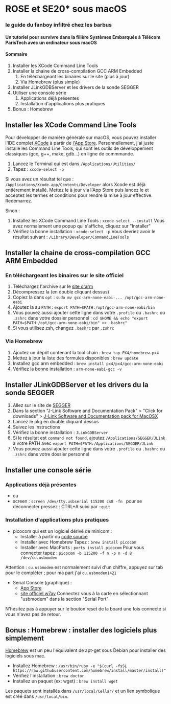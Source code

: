 # ROSE et SE20* sous macOS

### le guide du fanboy infiltré chez les barbus
#### Un tutoriel pour survivre dans la filière Systèmes Embarqués à Télécom ParisTech avec un ordinateur sous macOS 

#### Sommaire

1. Installer les XCode Command Line Tools
2. Installer la chaine de cross-compilation GCC ARM Embedded
	1. En téléchargeant les binaires sur le site  (plus à jour)
	2. Via Homebrew (plus simple)
3. Installer JLinkGDBServer et les drivers de la sonde SEGGER
4. Utiliser une console série
	1. Applications déjà présentes
	2. Installation d'applications plus pratiques
5. Bonus : Homebrew

## Installer les XCode Command Line Tools

Pour développer de manière générale sur macOS, vous pouvez installer l'IDE complet [XCode](https://developer.apple.com/xcode/) à partir de [l'App Store](https://itunes.apple.com/fr/app/xcode/id497799835?mt=12).
Personnellement, j'ai juste installé les Command Line Tools, qui sont les outils de développement classiques (gcc, g++, make, gdb...) en ligne de commmande.

1. Lancez le Terminal qui est dans ```/Applications/Utilities/```
2. Tapez : ```xcode-select -p```

Si vous avez un résultat tel que : ```/Applications/Xcode.app/Contents/Developer``` alors Xcode est déjà entièrement installé.
Mettez le à jour via l'App Store puis lancez le et acceptez les termes et conditions pour rendre la mise à jour effective. Redémarrez.

Sinon :

1. Installez les XCode Command Line Tools : ```xcode-select --install```
Vous avez normalement une popup qui s'affiche, cliquez sur "Installer"
2. Vérifiez la bonne installation : ```xcode-select -p```
Vous devriez avoir le résultat suivant : ```/Library/Developer/CommandLineTools```

## Installer la chaine de cross-compilation GCC ARM Embedded

### En téléchargeant les binaires sur le site officiel

1. Téléchargez l'archive sur le [site d'arm](https://developer.arm.com/open-source/gnu-toolchain/gnu-rm/downloads)
2. Décompressez la (en double cliquant dessus)
3. Copiez la dans  ```opt``` : ```sudo mv gcc-arm-none-eabi-... /opt/gcc-arm-none-eabi```
4. Ajoutez la au ```PATH``` : ```export PATH=$PATH:/opt/gcc-arm-none-eabi/bin```
5. Vous pouvez aussi ajouter cette ligne dans votre ```.profile``` ou ```.bashrc``` ou ```.zshrc``` dans votre dossier personnel : ```cd $HOME && echo "export PATH=$PATH:/opt/gcc-arm-none-eabi/bin" >> .bashrc"```
6. Si vous utilisez zsh, changez ```.bashrc``` par ```.zshrc```

### Via Homebrew

1. Ajoutez un dépôt contenant la tool chain : ```brew tap PX4/homebrew-px4```
2. Mettez à jour la liste des formules disponibles : ```brew update```
3. Installez gcc arm embedded : ```brew install px4/px4/gcc-arm-none-eabi```
4. Vérifiez la bonne installation : ```arm-none-eabi-gcc -v```

## Installer JLinkGDBServer et les drivers du la sonde SEGGER

1. Allez sur le site de [SEGGER](https://www.segger.com/downloads/jlink)
2. Dans la section "J-Link Software and Documentation Pack" > "Click for downloads" > [J-Link Software and Documentation pack for MacOSX](https://www.segger.com/downloads/jlink/JLink_MacOSX_V612d.pkg)
3. Lancez le pkg en double cliquant dessus
4. Suivez les instructions
5. Vérifiez la bonne installation : ```JLinkGDBServer```
6. Si le résultat est ```command not found```, ajoutez ```/Applications/SEGGER/JLink``` à votre PATH avec ```export PATH=$PATH:/Applications/SEGGER/JLink``` 
7. Vous pouvez aussi ajouter cette ligne dans votre ```.profile``` ou ```.bashrc``` ou ```.zshrc``` dans votre dossier personnel

## Installer une console série 

### Applications déjà présentes

* cu
* screen :  ```screen /dev/tty.usbserial 115200 cs8 -fn ```
pour se déconnecter pressez : CTRL+A suivi par ```:quit```

### Installation d'applications plus pratiques

* picocom qui est un logiciel dérivé de minicom :
	* Installer à partir du [code source](https://github.com/npat-efault/picocom)
	* Installer avec Homebrew Tapez : ```brew install picocom```
	* Installer avec MacPorts : ```ports install picocom```
Pour vous connecter tapez : ```picocom -b 115200 -f n -p n -d 8 /dev/cu.usbmodem```

Attention : ```cu.usbmodem``` est normalement suivi d'un chiffre, appuyez sur tab pour le compléter ; pour ma part j'ai ```cu.usbmodem1421```

* Serial Console (graphique) :
	* [App Store](https://itunes.apple.com/us/app/serialtools/id611021963)
	* [site officiel w7ay](http://www.w7ay.net/site/Applications/Serial%20Tools/Contents/download.html)
Connectez vous à la carte en sélectionnant "usbmodem" dans la section "Serial Port"

N'hésitez pas à appuyer sur le bouton reset de la board une fois connecté si vous n'avez pas de retour.

## Bonus : Homebrew : installer des logiciels plus simplement

[Homebrew](https://brew.sh/) est un peu l'équivalent de apt-get sous Debian pour installer des logiciels sous mac.

* Installez Homebrew : ```/usr/bin/ruby -e "$(curl -fsSL https://raw.githubusercontent.com/homebrew/install/master/install)"```
* Vérifiez l'installation : ```brew doctor```
* Installez un paquet (ex: wget) : ```brew install wget```

Les paquets sont installés dans ```/usr/local/Cellar/``` et un lien symbolique est créé dans ```/usr/local/bin```.
